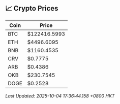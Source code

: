 ## 📈 Crypto Prices

| Coin | Price |
| ---- | ----- |
| BTC | $122416.5993 |
| ETH | $4496.6095 |
| BNB | $1160.4535 |
| CRV | $0.7775 |
| ARB | $0.4386 |
| OKB | $230.7545 |
| DOGE | $0.2528 |

_Last Updated: 2025-10-04 17:36:44.158 +0800 HKT_